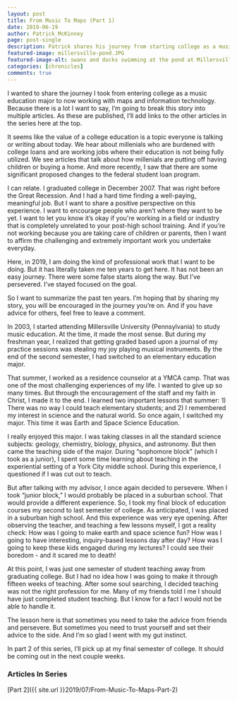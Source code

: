 ```yaml
---
layout: post
title: From Music To Maps (Part 1)
date: 2019-06-19
author: Patrick McKinney
page: post-single
description: Patrick shares his journey from starting college as a music education major to realizing he did not want to teach.  Sometimes you should take other people's advice.  But other times you must trust your instinct. This is a multi-part series.
featured-image: millersville-pond.JPG
featured-image-alt: swans and ducks swimming at the pond at Millersville University
categories: [chronicles]
comments: true
---
```


I wanted to share the journey I took from entering college as a music education major to now working with maps and information technology.  Because there is a lot I want to say, I’m going to break this story into multiple articles.  As these are published, I’ll add links to the other articles in the series here at the top.

It seems like the value of a college education is a topic everyone is talking or writing about today.  We hear about millenials who are burdened with college loans and are working jobs where their education is not being fully utilized.  We see articles that talk about how millenials are putting off having children or buying a home.  And more recently, I saw that there are some significant proposed changes to the federal student loan program.

I can relate.  I graduated college in December 2007.  That was right before the Great Recession.  And I had a hard time finding a well-paying, meaningful job.  But I want to share a positive perspective on this experience.  I want to encourage people who aren’t where they want to be yet.  I want to let you know it’s okay if you're working in a field or industry that is completely unrelated to your post-high school training.  And if you’re not working because you are taking care of children or parents, then I want to affirm the challenging and extremely important work you undertake everyday.  

Here, in 2019, I am doing the kind of professional work that I want to be doing.  But it has literally taken me ten years to get here.  It has not been an easy journey.  There were some false starts along the way.  But I’ve persevered.  I’ve stayed focused on the goal.  

So I want to summarize the past ten years.  I’m hoping that by sharing my story, you will be encouraged in the journey you’re on.  And if you have advice for others, feel free to leave a comment.

In 2003, I started attending Millersville University (Pennsylvania) to study music education.  At the time, it made the most sense.  But during my freshman year, I realized that getting graded based upon a journal of my practice sessions was stealing my joy playing musical instruments.  By the end of the second semester, I had switched to an elementary education major.

That summer, I worked as a residence counselor at a YMCA camp.  That was one of the most challenging experiences of my life.  I wanted to give up so many times.  But through the encouragement of the staff and my faith in Christ, I made it to the end.  I learned two important lessons that summer: 1) There was no way I could teach elementary students; and 2) I remembered my interest in science and the natural world.  So once again, I switched my major.  This time it was Earth and Space Science Education.

I really enjoyed this major.  I was taking classes in all the standard science subjects: geology, chemistry, biology, physics, and astronomy.  But then came the teaching side of the major.  During “sophomore block” (which I took as a junior), I spent some time learning about teaching in the experiential setting of a York City middle school.  During this experience, I questioned if I was cut out to teach.

But after talking with my advisor, I once again decided to persevere.  When I took “junior block,” I would probably be placed in a suburban school.  That would provide a different experience.  So,  I took my final block of education courses my second to last semester of college.  As anticipated, I was placed in a suburban high school.  And this experience was very eye opening.  After observing the teacher, and teaching a few lessons myself, I got a reality check: How was I going to make earth and space science fun?  How was I going to have interesting, inquiry-based lessons day after day?  How was I going to keep these kids engaged during my lectures?  I could see their boredom - and it scared me to death!

At this point, I was just one semester of student teaching away from graduating college.  But I had no idea how I was going to make it through fifteen weeks of teaching.  After some soul searching, I decided teaching was not the right profession for me.  Many of my friends told I me I should have just completed student teaching.  But I know for a fact I would not be able to handle it.  

The lesson here is that sometimes you need to take the advice from friends and persevere.  But sometimes you need to trust yourself and set their advice to the side.  And I’m so glad I went with my gut instinct.

In part 2 of this series, I’ll pick up at my final semester of college.  It should be coming out in the next couple weeks.

### Articles In Series
[Part 2]({{ site.url }}2019/07/From-Music-To-Maps-Part-2)